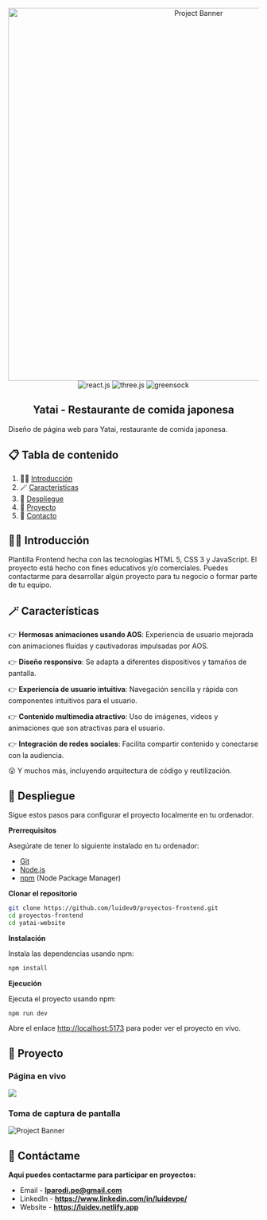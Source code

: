 <div align="center">
  <br />
    <a href="https://yataipe.netlify.app" target="_blank">
      <img src="https://i.postimg.cc/fTwLhwvX/luidev-sushi-website-001.png" alt="Project Banner" width="750px" height="auto" >
    </a>
  <br />
  
  <div>
    <img src="https://img.shields.io/badge/HTML-orange?style=for-the-badge&logo=html5&logoColor=white&color=%23252525" alt="react.js" />
    <img src="https://img.shields.io/badge/JavaScript-black?style=for-the-badge&logo=javascript&logoColor=white&color=%23252525" alt="three.js" />
    <img src="https://img.shields.io/badge/CSS-black?style=for-the-badge&logo=css3&logoColor=white&color=%23252525" alt="greensock" />    
  </div>

  <h2 align="center">Yatai - Restaurante de comida japonesa</h2>

   <div align="left">      
     Diseño de página web para Yatai, restaurante de comida japonesa.
   </div>
</div>

## 📋 <a name="table">Tabla de contenido</a>

1. 🧙‍♂️ [Introducción](#introduction)
2. 🪄 [Características](#features)
3. 📯 [Despliegue](#quick-start)
4. 💎 [Proyecto](#project)
5. 📜 [Contacto](#contact)

## <a name="introduction">🧙‍♂️ Introducción</a>

Plantilla Frontend hecha con las tecnologías HTML 5, CSS 3 y JavaScript. El proyecto está hecho con fines educativos y/o comerciales. Puedes contactarme para desarrollar algún proyecto para tu negocio o formar parte de tu equipo.

## <a name="features">🪄 Características</a>

👉 **Hermosas animaciones usando AOS**: Experiencia de usuario mejorada con animaciones fluidas y cautivadoras impulsadas por AOS.

👉 **Diseño responsivo**: Se adapta a diferentes dispositivos y tamaños de pantalla.

👉 **Experiencia de usuario intuitiva**: Navegación sencilla y rápida con componentes intuitivos para el usuario.

👉 **Contenido multimedia atractivo**: Uso de imágenes, videos y animaciones que son atractivas para el usuario.

👉 **Integración de redes sociales**: Facilita compartir contenido y conectarse con la audiencia.

😮 Y muchos más, incluyendo arquitectura de código y reutilización.

## <a name="quick-start">📯 Despliegue</a>

Sigue estos pasos para configurar el proyecto localmente en tu ordenador.

**Prerrequisitos**

Asegúrate de tener lo siguiente instalado en tu ordenador:

- [Git](https://git-scm.com/)
- [Node.js](https://nodejs.org/en)
- [npm](https://www.npmjs.com/) (Node Package Manager)

**Clonar el repositorio**

```bash
git clone https://github.com/luidev0/proyectos-frontend.git
cd proyectos-frontend
cd yatai-website
```

**Instalación**

Instala las dependencias usando npm:

```bash
npm install
```

**Ejecución**

Ejecuta el proyecto usando npm:

```bash
npm run dev
```

Abre el enlace [http://localhost:5173](http://localhost:5173) para poder ver el proyecto en vivo.

## <a name="project">💎 Proyecto</a>

### Página en vivo

<a href="https://yataipe.netlify.app" target="_blank"><img src="https://img.shields.io/badge/Yatai-black?style=for-the-badge&logo=devdotto&logoColor=white&color=%23252525&link=https%3A%2F%2Fyataipe.netlify.app%2F" /></a>

### Toma de captura de pantalla

<img src="https://i.postimg.cc/fTwLhwvX/luidev-sushi-website-001.png" alt="Project Banner">

## <a name="contact">📜 Contáctame</a>

**Aqui puedes contactarme para participar en proyectos:**

- Email - **lparodi.pe@gmail.com**
- LinkedIn - **https://www.linkedin.com/in/luidevpe/**
- Website - **https://luidev.netlify.app**
